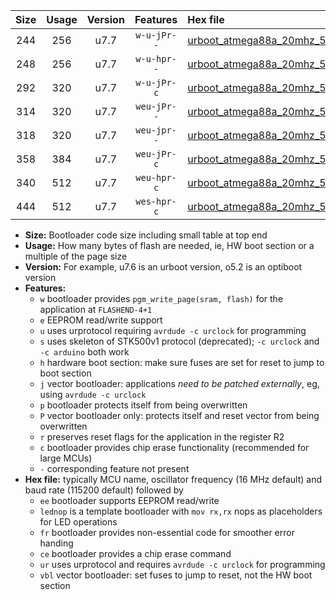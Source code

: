 |Size|Usage|Version|Features|Hex file|
|:-:|:-:|:-:|:-:|:--|
|244|256|u7.7|`w-u-jPr--`|[urboot_atmega88a_20mhz_500000bps_lednop_ur_vbl.hex](https://raw.githubusercontent.com/stefanrueger/urboot.hex/main/mcus/atmega88a/fcpu_20mhz/500000_bps/urboot_atmega88a_20mhz_500000bps_lednop_ur_vbl.hex)|
|248|256|u7.7|`w-u-hpr--`|[urboot_atmega88a_20mhz_500000bps_lednop_fr_ur.hex](https://raw.githubusercontent.com/stefanrueger/urboot.hex/main/mcus/atmega88a/fcpu_20mhz/500000_bps/urboot_atmega88a_20mhz_500000bps_lednop_fr_ur.hex)|
|292|320|u7.7|`w-u-jPr-c`|[urboot_atmega88a_20mhz_500000bps_lednop_fr_ce_ur_vbl.hex](https://raw.githubusercontent.com/stefanrueger/urboot.hex/main/mcus/atmega88a/fcpu_20mhz/500000_bps/urboot_atmega88a_20mhz_500000bps_lednop_fr_ce_ur_vbl.hex)|
|314|320|u7.7|`weu-jPr--`|[urboot_atmega88a_20mhz_500000bps_ee_lednop_ur_vbl.hex](https://raw.githubusercontent.com/stefanrueger/urboot.hex/main/mcus/atmega88a/fcpu_20mhz/500000_bps/urboot_atmega88a_20mhz_500000bps_ee_lednop_ur_vbl.hex)|
|318|320|u7.7|`weu-jpr--`|[urboot_atmega88a_20mhz_500000bps_ee_lednop_fr_ur_vbl.hex](https://raw.githubusercontent.com/stefanrueger/urboot.hex/main/mcus/atmega88a/fcpu_20mhz/500000_bps/urboot_atmega88a_20mhz_500000bps_ee_lednop_fr_ur_vbl.hex)|
|358|384|u7.7|`weu-jPr-c`|[urboot_atmega88a_20mhz_500000bps_ee_lednop_fr_ce_ur_vbl.hex](https://raw.githubusercontent.com/stefanrueger/urboot.hex/main/mcus/atmega88a/fcpu_20mhz/500000_bps/urboot_atmega88a_20mhz_500000bps_ee_lednop_fr_ce_ur_vbl.hex)|
|340|512|u7.7|`weu-hpr-c`|[urboot_atmega88a_20mhz_500000bps_ee_lednop_fr_ce_ur.hex](https://raw.githubusercontent.com/stefanrueger/urboot.hex/main/mcus/atmega88a/fcpu_20mhz/500000_bps/urboot_atmega88a_20mhz_500000bps_ee_lednop_fr_ce_ur.hex)|
|444|512|u7.7|`wes-hpr-c`|[urboot_atmega88a_20mhz_500000bps_ee_lednop_fr_ce.hex](https://raw.githubusercontent.com/stefanrueger/urboot.hex/main/mcus/atmega88a/fcpu_20mhz/500000_bps/urboot_atmega88a_20mhz_500000bps_ee_lednop_fr_ce.hex)|

- **Size:** Bootloader code size including small table at top end
- **Usage:** How many bytes of flash are needed, ie, HW boot section or a multiple of the page size
- **Version:** For example, u7.6 is an urboot version, o5.2 is an optiboot version
- **Features:**
  + `w` bootloader provides `pgm_write_page(sram, flash)` for the application at `FLASHEND-4+1`
  + `e` EEPROM read/write support
  + `u` uses urprotocol requiring `avrdude -c urclock` for programming
  + `s` uses skeleton of STK500v1 protocol (deprecated); `-c urclock` and `-c arduino` both work
  + `h` hardware boot section: make sure fuses are set for reset to jump to boot section
  + `j` vector bootloader: applications *need to be patched externally*, eg, using `avrdude -c urclock`
  + `p` bootloader protects itself from being overwritten
  + `P` vector bootloader only: protects itself and reset vector from being overwritten
  + `r` preserves reset flags for the application in the register R2
  + `c` bootloader provides chip erase functionality (recommended for large MCUs)
  + `-` corresponding feature not present
- **Hex file:** typically MCU name, oscillator frequency (16 MHz default) and baud rate (115200 default) followed by
  + `ee` bootloader supports EEPROM read/write
  + `lednop` is a template bootloader with `mov rx,rx` nops as placeholders for LED operations
  + `fr` bootloader provides non-essential code for smoother error handing
  + `ce` bootloader provides a chip erase command
  + `ur` uses urprotocol and requires `avrdude -c urclock` for programming
  + `vbl` vector bootloader: set fuses to jump to reset, not the HW boot section
